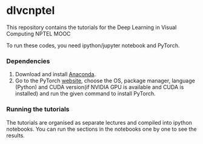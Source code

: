 # dlvcnptel
This repository contains the tutorials for the Deep Learning in Visual Computing NPTEL MOOC

To run these codes, you need ipython/jupyter notebook and PyTorch.

### Dependencies
1. Download and install [Anaconda](https://www.anaconda.com/download/).
2. Go to the PyTorch [website](http://pytorch.org/), choose the OS, package manager, language (Python) and CUDA version(if NVIDIA GPU is available and CUDA is installed) and run the given command to install PyTorch.

### Running the tutorials
The tutorials are organised as separate lectures and compiled into ipython notebooks. You can run the sections in the notebooks one by one to see the results.
